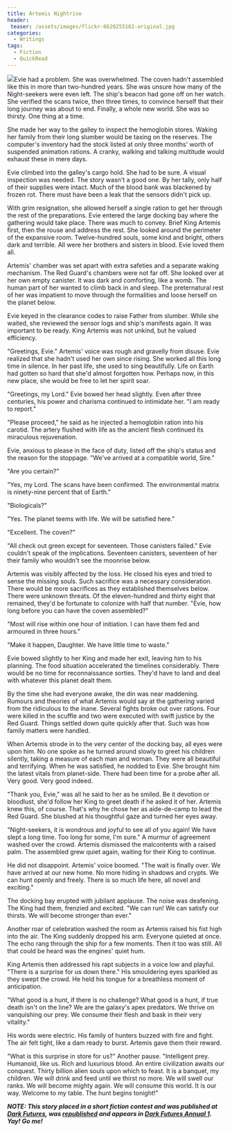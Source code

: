 ```yaml
---
title: Artemis Nightrise
header:
 teaser: /assets/images/flickr-6620255181-original.jpg
categories:
  - Writings
tags:
  - Fiction
  - QuickRead
---
```

<img src="https://douglangille.github.io/assets/images/flickr-6620255181-original.jpg">Evie had a problem. She was overwhelmed. The coven hadn't assembled like this in more than two-hundred years. She was unsure how many of the Night-seekers were even left. The ship's beacon had gone off on her watch. She verified the scans twice, then three times, to convince herself that their long journey was about to end. Finally, a whole new world. She was so thirsty. One thing at a time.

She made her way to the galley to inspect the hemoglobin stores. Waking her family from their long slumber would be taxing on the reserves. The computer's inventory had the stock listed at only three months' worth of suspended animation rations. A cranky, walking and talking multitude would exhaust these in mere days.

Evie climbed into the galley's cargo hold. She had to be sure. A visual inspection was needed. The story wasn't a good one. By her tally, only half of their supplies were intact. Much of the blood bank was blackened by frozen rot. There must have been a leak that the sensors didn't pick up.

With grim resignation, she allowed herself a single ration to get her through the rest of the preparations. Evie entered the large docking bay where the gathering would take place. There was much to convey. Brief King Artemis first, then the rouse and address the rest. She looked around the perimeter of the expansive room. Twelve-hundred souls, some kind and bright, others dark and terrible. All were her brothers and sisters in blood. Evie loved them all.

Artemis' chamber was set apart with extra safeties and a separate waking mechanism. The Red Guard's chambers were not far off. She looked over at her own empty canister. It was dark and comforting, like a womb. The human part of her wanted to climb back in and sleep. The preternatural rest of her was impatient to move through the formalities and loose herself on the planet below.

Evie keyed in the clearance codes to raise Father from slumber. While she waited, she reviewed the sensor logs and ship's manifests again. It was important to be ready. King Artemis was not unkind, but he valued efficiency.

"Greetings, Evie." Artemis' voice was rough and gravelly from disuse. Evie realized that she hadn't used her own since rising. She worked all this long time in silence. In her past life, she used to sing beautifully. Life on Earth had gotten so hard that she'd almost forgotten how. Perhaps now, in this new place, she would be free to let her spirit soar.

"Greetings, my Lord." Evie bowed her head slightly. Even after three centuries, his power and charisma continued to intimidate her. "I am ready to report."

"Please proceed," he said as he injected a hemoglobin ration into his carotid. The artery flushed with life as the ancient flesh continued its miraculous rejuvenation.

Evie, anxious to please in the face of duty, listed off the ship's status and the reason for the stoppage. "We've arrived at a compatible world, Sire."

"Are you certain?"

"Yes, my Lord. The scans have been confirmed. The environmental matrix is ninety-nine percent that of Earth."

"Biologicals?"

"Yes. The planet teems with life. We will be satisfied here."

"Excellent. The coven?"

"All check out green except for seventeen. Those canisters failed." Evie couldn't speak of the implications. Seventeen canisters, seventeen of her their family who wouldn't see the moonrise below.

Artemis was visibly affected by the loss. He closed his eyes and tried to sense the missing souls. Such sacrifice was a necessary consideration. There would be more sacrifices as they established themselves below. There were unknown threats. Of the eleven-hundred and thirty eight that remained, they'd be fortunate to colonize with half that number. "Evie, how long before you can have the coven assembled?"

"Most will rise within one hour of initiation. I can have them fed and armoured in three hours."

"Make it happen, Daughter. We have little time to waste."

Evie bowed slightly to her King and made her exit, leaving him to his planning. The food situation accelerated the timelines considerably. There would be no time for reconnaissance sorties. They'd have to land and deal with whatever this planet dealt them.

By the time she had everyone awake, the din was near maddening. Rumours and theories of what Artemis would say at the gathering varied from the ridiculous to the inane. Several fights broke out over rations. Four were killed in the scuffle and two were executed with swift justice by the Red Guard. Things settled down quite quickly after that. Such was how family matters were handled.

When Artemis strode in to the very center of the docking bay, all eyes were upon him. No one spoke as he turned around slowly to greet his children silently, taking a measure of each man and woman. They were all beautiful and terrifying. When he was satisfied, he nodded to Evie. She brought him the latest vitals from planet-side. There had been time for a probe after all. Very good. Very good indeed.

"Thank you, Evie," was all he said to her as he smiled. Be it devotion or bloodlust, she'd follow her King to greet death if he asked it of her. Artemis knew this, of course. That's why he chose her as aide-de-camp to lead the Red Guard.  She blushed at his thoughtful gaze and turned her eyes away.

"Night-seekers, it is wondrous and joyful to see all of you again! We have slept a long time. Too long for some, I'm sure." A murmur of agreement washed over the crowd. Artemis dismissed the malcontents with a raised palm. The assembled grew quiet again, waiting for their King to continue.

He did not disappoint. Artemis' voice boomed. "The wait is finally over. We have arrived at our new home. No more hiding in shadows and crypts. We can hunt openly and freely. There is so much life here, all novel and exciting."

The docking bay erupted with jubilant applause. The noise was deafening. The King had them, frenzied and excited. "We can run! We can satisfy our thirsts. We will become stronger than ever."

Another roar of celebration washed the room as Artemis raised his fist high into the air. The King suddenly dropped his arm. Everyone quieted at once. The echo rang through the ship for a few moments. Then it too was still. All that could be heard was the engines' quiet hum.

King Artemis then addressed his rapt subjects in a voice low and playful. "There is a surprise for us down there." His smouldering eyes sparkled as they swept the crowd. He held his tongue for a breathless moment of anticipation.

"What good is a hunt, if there is no challenge? What good is a hunt, if true death isn't on the line? We are the galaxy's apex predators. We thrive on vanquishing our prey. We consume their flesh and bask in their very vitality."

His words were electric. His family of hunters buzzed with fire and fight. The air felt tight, like a dam ready to burst. Artemis gave them their reward.

"What is this surprise in store for us?" Another pause. "Intelligent prey. Humanoid, like us. Rich and luxurious blood. An entire civilization awaits our conquest. Thirty billion alien souls upon which to feast. It is a banquet, my children. We will drink and feed until we thirst no more. We will swell our ranks. We will become mighty again. We will consume this world. It is our way. Welcome to my table. The hunt begins tonight!"

***NOTE: This story placed in a short fiction contest and was published at <a href="http://www.darkfuturesfiction.net/artemisnightrise/">Dark Futures</a>, was <a href="http://www.darkfuturesfiction.net/artemis-nightrise/">republished</a> and appears in <a href="https://www.indiegogo.com/projects/dark-futures-annual-1">Dark Futures Annual 1</a>. Yay! Go me!***